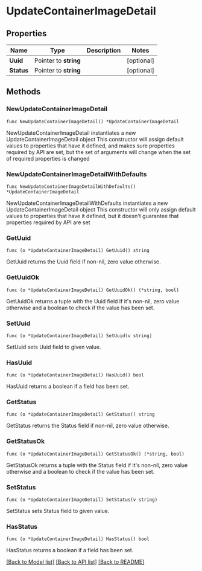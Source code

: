 # UpdateContainerImageDetail

## Properties

Name | Type | Description | Notes
------------ | ------------- | ------------- | -------------
**Uuid** | Pointer to **string** |  | [optional] 
**Status** | Pointer to **string** |  | [optional] 

## Methods

### NewUpdateContainerImageDetail

`func NewUpdateContainerImageDetail() *UpdateContainerImageDetail`

NewUpdateContainerImageDetail instantiates a new UpdateContainerImageDetail object
This constructor will assign default values to properties that have it defined,
and makes sure properties required by API are set, but the set of arguments
will change when the set of required properties is changed

### NewUpdateContainerImageDetailWithDefaults

`func NewUpdateContainerImageDetailWithDefaults() *UpdateContainerImageDetail`

NewUpdateContainerImageDetailWithDefaults instantiates a new UpdateContainerImageDetail object
This constructor will only assign default values to properties that have it defined,
but it doesn't guarantee that properties required by API are set

### GetUuid

`func (o *UpdateContainerImageDetail) GetUuid() string`

GetUuid returns the Uuid field if non-nil, zero value otherwise.

### GetUuidOk

`func (o *UpdateContainerImageDetail) GetUuidOk() (*string, bool)`

GetUuidOk returns a tuple with the Uuid field if it's non-nil, zero value otherwise
and a boolean to check if the value has been set.

### SetUuid

`func (o *UpdateContainerImageDetail) SetUuid(v string)`

SetUuid sets Uuid field to given value.

### HasUuid

`func (o *UpdateContainerImageDetail) HasUuid() bool`

HasUuid returns a boolean if a field has been set.

### GetStatus

`func (o *UpdateContainerImageDetail) GetStatus() string`

GetStatus returns the Status field if non-nil, zero value otherwise.

### GetStatusOk

`func (o *UpdateContainerImageDetail) GetStatusOk() (*string, bool)`

GetStatusOk returns a tuple with the Status field if it's non-nil, zero value otherwise
and a boolean to check if the value has been set.

### SetStatus

`func (o *UpdateContainerImageDetail) SetStatus(v string)`

SetStatus sets Status field to given value.

### HasStatus

`func (o *UpdateContainerImageDetail) HasStatus() bool`

HasStatus returns a boolean if a field has been set.


[[Back to Model list]](../README.md#documentation-for-models) [[Back to API list]](../README.md#documentation-for-api-endpoints) [[Back to README]](../README.md)


